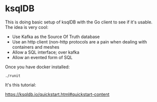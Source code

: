 ksqlDB
===========


This is doing basic setup of ksqlDB with the Go client to see if it's usable.
The idea is very cool:

- Use Kafka as the Source Of Truth database
- Use an http client (non-http protocols are a pain when dealing with containers and meshes
- Allow a SQL interface; over kafka
- Allow an evented form of SQL


Once you have docker installed:

```
./runit
```

It's this tutorial:

https://ksqldb.io/quickstart.html#quickstart-content
